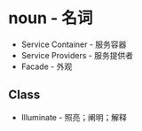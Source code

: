 # noun - 名词

* Service Container - 服务容器
* Service Providers - 服务提供者
* Facade - 外观


## Class

* Illuminate - 照亮；阐明；解释
